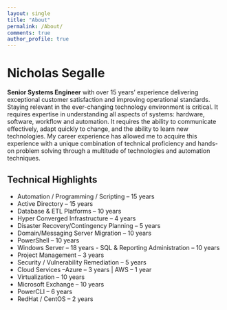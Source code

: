 ```yaml
---
layout: single
title: "About"
permalink: /About/
comments: true
author_profile: true
---
```


# Nicholas Segalle

**Senior Systems Engineer** with over 15 years’ experience delivering exceptional customer satisfaction and improving operational standards.  Staying relevant in the ever-changing technology environment is critical.  It requires expertise in understanding all aspects of systems: hardware, software, workflow and automation.  It requires the ability to communicate effectively, adapt quickly to change, and the ability to learn new technologies.  My career experience has allowed me to acquire this experience with a unique combination of technical proficiency and hands-on problem solving through a multitude of technologies and automation techniques.

## Technical Highlights

- Automation / Programming / Scripting – 15 years
- Active Directory – 15 years
- Database & ETL Platforms – 10 years
- Hyper Converged Infrastructure – 4 years
- Disaster Recovery/Contingency Planning – 5 years
- Domain/Messaging Server Migration – 10 years
- PowerShell – 10 years
- Windows Server – 18 years	- SQL & Reporting Administration – 10 years
- Project Management – 3 years
- Security / Vulnerability Remediation – 5 years
- Cloud Services –Azure – 3 years | AWS – 1 year
- Virtualization – 10 years
- Microsoft Exchange – 10 years 
- PowerCLI – 6 years
- RedHat / CentOS – 2 years

